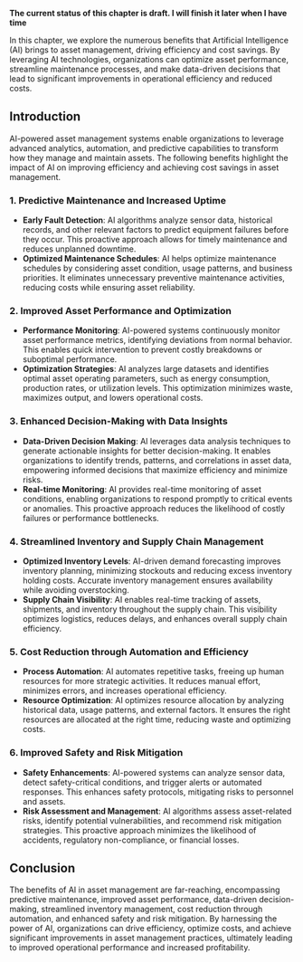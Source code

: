 **The current status of this chapter is draft. I will finish it later when I have time**

In this chapter, we explore the numerous benefits that Artificial Intelligence (AI) brings to asset management, driving efficiency and cost savings. By leveraging AI technologies, organizations can optimize asset performance, streamline maintenance processes, and make data-driven decisions that lead to significant improvements in operational efficiency and reduced costs.

Introduction
------------

AI-powered asset management systems enable organizations to leverage advanced analytics, automation, and predictive capabilities to transform how they manage and maintain assets. The following benefits highlight the impact of AI on improving efficiency and achieving cost savings in asset management.

### 1. Predictive Maintenance and Increased Uptime

* **Early Fault Detection**: AI algorithms analyze sensor data, historical records, and other relevant factors to predict equipment failures before they occur. This proactive approach allows for timely maintenance and reduces unplanned downtime.
* **Optimized Maintenance Schedules**: AI helps optimize maintenance schedules by considering asset condition, usage patterns, and business priorities. It eliminates unnecessary preventive maintenance activities, reducing costs while ensuring asset reliability.

### 2. Improved Asset Performance and Optimization

* **Performance Monitoring**: AI-powered systems continuously monitor asset performance metrics, identifying deviations from normal behavior. This enables quick intervention to prevent costly breakdowns or suboptimal performance.
* **Optimization Strategies**: AI analyzes large datasets and identifies optimal asset operating parameters, such as energy consumption, production rates, or utilization levels. This optimization minimizes waste, maximizes output, and lowers operational costs.

### 3. Enhanced Decision-Making with Data Insights

* **Data-Driven Decision Making**: AI leverages data analysis techniques to generate actionable insights for better decision-making. It enables organizations to identify trends, patterns, and correlations in asset data, empowering informed decisions that maximize efficiency and minimize risks.
* **Real-time Monitoring**: AI provides real-time monitoring of asset conditions, enabling organizations to respond promptly to critical events or anomalies. This proactive approach reduces the likelihood of costly failures or performance bottlenecks.

### 4. Streamlined Inventory and Supply Chain Management

* **Optimized Inventory Levels**: AI-driven demand forecasting improves inventory planning, minimizing stockouts and reducing excess inventory holding costs. Accurate inventory management ensures availability while avoiding overstocking.
* **Supply Chain Visibility**: AI enables real-time tracking of assets, shipments, and inventory throughout the supply chain. This visibility optimizes logistics, reduces delays, and enhances overall supply chain efficiency.

### 5. Cost Reduction through Automation and Efficiency

* **Process Automation**: AI automates repetitive tasks, freeing up human resources for more strategic activities. It reduces manual effort, minimizes errors, and increases operational efficiency.
* **Resource Optimization**: AI optimizes resource allocation by analyzing historical data, usage patterns, and external factors. It ensures the right resources are allocated at the right time, reducing waste and optimizing costs.

### 6. Improved Safety and Risk Mitigation

* **Safety Enhancements**: AI-powered systems can analyze sensor data, detect safety-critical conditions, and trigger alerts or automated responses. This enhances safety protocols, mitigating risks to personnel and assets.
* **Risk Assessment and Management**: AI algorithms assess asset-related risks, identify potential vulnerabilities, and recommend risk mitigation strategies. This proactive approach minimizes the likelihood of accidents, regulatory non-compliance, or financial losses.

Conclusion
----------

The benefits of AI in asset management are far-reaching, encompassing predictive maintenance, improved asset performance, data-driven decision-making, streamlined inventory management, cost reduction through automation, and enhanced safety and risk mitigation. By harnessing the power of AI, organizations can drive efficiency, optimize costs, and achieve significant improvements in asset management practices, ultimately leading to improved operational performance and increased profitability.
